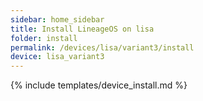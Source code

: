 ```yaml
---
sidebar: home_sidebar
title: Install LineageOS on lisa
folder: install
permalink: /devices/lisa/variant3/install
device: lisa_variant3
---
```

{% include templates/device_install.md %}
